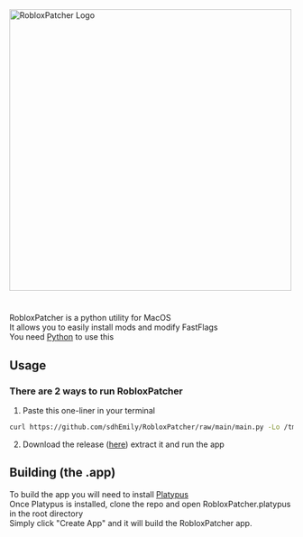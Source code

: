 <img src="https://github.com/sdhEmily/RobloxPatcher/assets/143989797/dbca12cf-cf5a-47c0-b3a4-1611227d6c0e" alt="RobloxPatcher Logo" width="500"/>

# 

RobloxPatcher is a python utility for MacOS\
It allows you to easily install mods and modify FastFlags\
You need [Python](https://www.python.org/downloads/) to use this

## Usage
### There are 2 ways to run RobloxPatcher
1. Paste this one-liner in your terminal
```sh
curl https://github.com/sdhEmily/RobloxPatcher/raw/main/main.py -Lo /tmp/RobloxPatcher.py && python3 /tmp/RobloxPatcher.py; rm /tmp/RobloxPatcher.py
```
2. Download the release ([here](https://github.com/sdhEmily/RobloxPatcher/releases/download/v/RobloxPatcher.zip)) extract it and run the app


## Building (the .app)
To build the app you will need to install [Platypus](https://github.com/sveinbjornt/Platypus)\
Once Platypus is installed, clone the repo and open RobloxPatcher.platypus in the root directory\
Simply click "Create App" and it will build the RobloxPatcher app.
